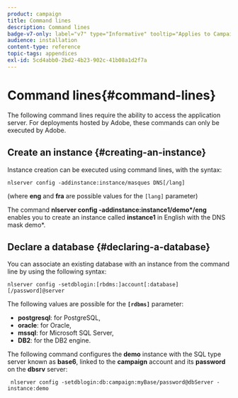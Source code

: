 ```yaml
---
product: campaign
title: Command lines
description: Command lines
badge-v7-only: label="v7" type="Informative" tooltip="Applies to Campaign Classic v7 only"
audience: installation
content-type: reference
topic-tags: appendices
exl-id: 5cd4abb0-2bd2-4b23-902c-41b08a1d2f7a
---
```

# Command lines{#command-lines}



The following command lines require the ability to access the application server. For deployments hosted by Adobe, these commands can only be executed by Adobe.

## Create an instance {#creating-an-instance}

Instance creation can be executed using command lines, with the syntax:

```
nlserver config -addinstance:instance/masques DNS[/lang]
```

(where **eng** and **fra** are possible values for the `[lang]` parameter)

The command **nlserver config -addinstance:instance1/demo&#42;/eng** enables you to create an instance called **instance1** in English with the DNS mask demo&#42;.

## Declare a database {#declaring-a-database}

You can associate an existing database with an instance from the command line by using the following syntax:

```
nlserver config -setdblogin:[rbdms:]account[:database][/password]@server
```

The following values are possible for the **`[rdbms]`** parameter:

* **postgresql**: for PostgreSQL,
* **oracle**: for Oracle,
* **mssql**: for Microsoft SQL Server,
* **DB2**: for the DB2 engine.

The following command configures the **demo** instance with the SQL type server known as **base6**, linked to the **campaign** account and its **password** on the **dbsrv** server:

```
 nlserver config -setdblogin:db:campaign:myBase/password@dbServer -instance:demo
```
